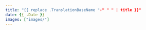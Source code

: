 ```yaml
---
title: "{{ replace .TranslationBaseName "-" " " | title }}"
date: {{ .Date }}
images: ["images/"]
---
```

